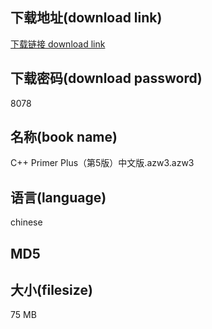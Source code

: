## 下载地址(download link)
[下载链接 download link](https://voluble-croquembouche-d321dc.netlify.app/?s=C%2B%2B+Primer+Plus%EF%BC%88%E7%AC%AC5%E7%89%88%EF%BC%89%E4%B8%AD%E6%96%87%E7%89%88.azw3)

## 下载密码(download password)
8078

## 名称(book name)
C++ Primer Plus（第5版）中文版.azw3.azw3

## 语言(language)
chinese

## MD5


## 大小(filesize)
75 MB
